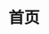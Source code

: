 ---
home: true
icon: home
title: 首页
heroImage: /ns.png
bgImage:
bgImageDark:
#heroFullScreen: true
bgImageStyle:
  background-attachment: fixed
heroText: 万事都要九成八
tagline: 「 遇事不决就看稳字经 」
actions:
#  - text: 快速开始
#    #    icon: lightbulb
#    link: /quick-start/
#    type: primary
  - text: 博客首页
    type: primary
    link: /blog
  - text: 资源导航
    link: /resource-nav/

highlights:
  - header: 《稳字经》
    description: — — 洪荒·佚名 — —<br/><br/>来匆匆，莫管闲，道已固，争前难<br/>遇不平，思自力，遭难事，莫自闭<br/>朋若多，事无躲，友若寡，少横祸<br/>敌莫立，立必危，先下手，需扬灰<br/>寻靠山，傍大腿，莫自持，勿自卑<br/>私之欲，祸之根，且安命，后修身<br/>道在前，稳步行，多张望，祸不停<br/>宝虽好，不强夺，道之真，修正果<br/>入歧路，退则进，遇机缘，谋后得<br/>昔红某，老好人，终遭算，何其惨<br/>有妖师，谋算多，被敲昏，装铁锅<br/>水火神，遇挑拨，天柱倒，命无果<br/>老玄龟，性安乐，不识躲，遭横祸<br/>夸父亡，羿日射，俱成灰，劫后落<br/>旧巫祖，力逆天，慎思寡，徒悲落<br/>昔妖皇，目无人，事狠辣，终无躲<br/>古而今，强者多，至今日，留几何<br/>龙凤族，意不平，强争运，归落寞<br/>后巫妖，分天地，受挑拨，皆败落<br/>至人起，颂礼乐，圣贤助，仙士多<br/>抵我辈，霉运躲，仙路全，富道果<br/>居安乐，思忧祸，事稳健，拒因果<br/>显摆者，必被摁，不论功，唯本分<br/>避天灾，有变化，躲人祸，不留锅<br/>礼前辈，尊往者，敬圣强，聚功德<br/>勤燃香，奋修我，得长生，不可惰<br/>道无尽，心有垠，踏实路，莫空落<br/>思愈乱，难圆满，牵挂者，不可多<br/>今闻道，艰难多，稳字经，伴手侧
    image: /wxgzh-card-white.png
    bgImage:
    bgImageDark:
    bgImageStyle:
      background-repeat: repeat
      background-size: initial
    features:
      - title: 网站主题
        icon: /vuepress-hope.png
        details: VuePress Theme Hope
        link: https://theme-hope.vuejs.press/zh/
      - title: 公众号
        icon: /weixin.svg
        details: 微信公众号二维码
        link: https://ypycdn.nanshuo.icu/nanshuo/wxgzh.jpg
      - title: 多吉云
        icon: /djy.png
        details: 视频云、对象储存
        link: https://console.dogecloud.com/
      - title: 又拍云
        icon: /upyun.png
        details: 云存储、CDN加速
        link: https://www.upyun.com/?utm_source=lianmeng&utm_medium=referral    
copyright: Copyright © 2024 至今<a href="https://www.nanshuo.icu">@南烁</a>
footer: <a href="https://beian.miit.gov.cn/#/Integrated/index" target="_blank">「 <img src="/icp.png"  style="width:15px;height:15px"/>粤ICP备2024241400号-1 」</a><a href="https://beian.mps.gov.cn/#/query/webSearch" target="_blank">「 <img src="/gonganbei.png"  style="width:15px;height:15px"/>粤公网安备44060702000428号 」</a>
---